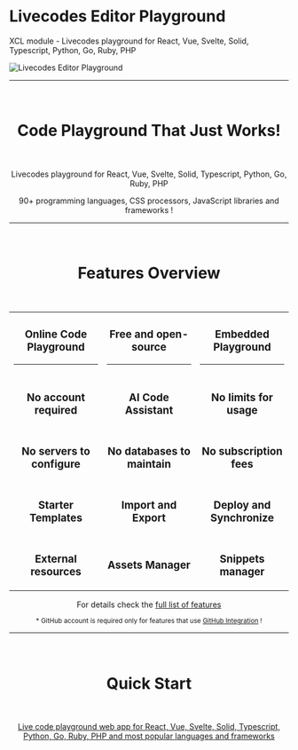 # Livecodes Editor Playground
XCL module - Livecodes playground for React, Vue, Svelte, Solid, Typescript, Python, Go, Ruby, PHP

![Livecodes Editor Playground](https://repository-images.githubusercontent.com/955723275/a37e8022-c898-4e23-a244-2bfdbdbbc7d7)


-----

<h1 align="center">
<br />
Code Playground That Just Works!
<br /><br />
</h1>

<p align="center">Livecodes playground for React, Vue, Svelte, Solid, Typescript, Python, Go, Ruby, PHP</p>
<p align="center">90+ programming languages, CSS processors, JavaScript libraries and frameworks !</p>


---

<h1 align="center"><br />
Features Overview
<br /><br />
</h1>

<table align="center" with="100%">
<tr>
<td width="33%"><h3 align="center">Online Code Playground</h3><hr></td>
<td width="33%"><h3 align="center">Free and open-source</h3><hr></td>
<td width="33%"><h3 align="center">Embedded Playground</h3><hr></td>
</tr>
<tr>
<td><h3 align="center">No account required</h3></td>
<td><h3 align="center">AI Code Assistant</h3></td>
<td><h3 align="center">No limits for usage</h3></td>
</tr>
<tr>
<td><h3 align="center">No servers to configure</h3></td>
<td><h3 align="center">No databases to maintain</h3></td>
<td><h3 align="center">No subscription fees</h3></td>
</tr>
<tr>
<td><h3 align="center">Starter Templates</h3></td>
<td><h3 align="center">Import and Export</h3></td>
<td><h3 align="center">Deploy and Synchronize</h3></td>
</tr>
<tr>
<td><h3 align="center">External resources</h3></td>
<td><h3 align="center">Assets Manager</h3></td>
<td><h3 align="center">Snippets manager</h3></td>
</tr>
</table>

<p align="center">
For details check the <a href="https://livecodes.io/docs/features/" target="_blank">full list of features</a>
</p>
<p align="center">
<sub>* GitHub account is required only for features that use <a href="https://livecodes.io/docs/features/github-integration" target="_blank">GitHub Integration</a> !</sub>
</p>

---

<h1 align="center"><br />
Quick Start
<br /><br />
</h1>

<p align="center"><a href="https://gigamaster.github.io/livecodes/?new" target="_blank" title="Start Templates">
Live code playground web app for React, Vue, Svelte, Solid, Typescript, Python, Go, Ruby, PHP and most popular languages and frameworks
</a></p>
